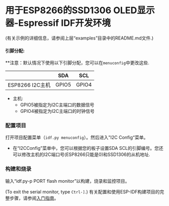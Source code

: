
# 用于ESP8266的SSD1306 OLED显示器-Espressif IDF开发环境

(有关示例的详细信息，请参阅上层“examples”目录中的README.md文件.)

#### 引脚分配:

**注意：默认情况下使用以下引脚分配，您可以在`menuconfig`中更改这些.

|                  | SDA    | SCL    |
|------------------| ------ | ------ |
| ESP8266 I2C主机    | GPIO5  | GPIO4  |

- 主机:
  - GPIO5被指定为I2C主端口的数据信号
  - GPIO4被指定为I2C主端口的时钟信号

### 配置项目

打开项目配置菜单（`idf.py menuconfig`）。然后进入"I2C Config“菜单。

- 在“I2CConfig”菜单中，您可以根据您的板子设置SDA SCL的引脚编号。您还可以修改主机的I2C端口号(ESP8266只能是0)和SSD1306的从机地址.


### 构建和烧录

输入“idf.py-p PORT flash monitor”以构建，烧录和监控项目。

(To exit the serial monitor, type ``Ctrl-]``.)
有关配置和使用ESP-IDF构建项目的完整步骤，请参阅[入门指南](https://docs.espressif.com/projects/esp-idf/en/latest/get-started/index.html)。

